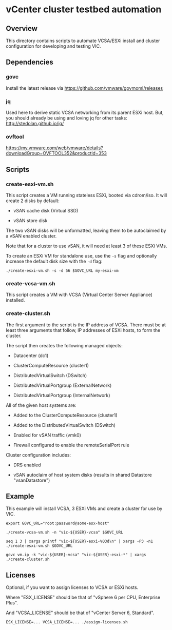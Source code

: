 # vCenter cluster testbed automation

## Overview

This directory contains scripts to automate VCSA/ESXi install and cluster configuration for developing and testing VIC.

## Dependencies

### govc

Install the latest release via https://github.com/vmware/govmomi/releases

### jq

Used here to derive static VCSA networking from its parent ESXi host.
But, you should already be using and loving jq for other tasks: http://stedolan.github.io/jq/

### ovftool

https://my.vmware.com/web/vmware/details?downloadGroup=OVFTOOL352&productId=353

## Scripts

### create-esxi-vm.sh

This script creates a VM running stateless ESXi, booted via cdrom/iso.
It will create 2 disks by default:

* vSAN cache disk (Virtual SSD)

* vSAN store disk

The two vSAN disks will be unformatted, leaving them to be autoclaimed
by a vSAN enabled cluster.

Note that for a cluster to use vSAN, it will need at least 3 of these
ESXi VMs.

To create an ESXi VM for standalone use, use the `-s` flag and optionally increase the default disk size with the `-d`
flag:

```
./create-esxi-vm.sh -s -d 56 $GOVC_URL my-esxi-vm
```

### create-vcsa-vm.sh

This script creates a VM with VCSA (Virtual Center Server Appliance)
installed.

### create-cluster.sh

The first argument to the script is the IP address of VCSA.
There must be at least three arguments that follow, IP addresses of
ESXi hosts, to form the cluster.

The script then creates the following managed objects:

* Datacenter (dc1)

* ClusterComputeResource (cluster1)

* DistributedVirtualSwitch (DSwitch)

* DistributedVirtualPortgroup (ExternalNetwork)

* DistributedVirtualPortgroup (InternalNetwork)

All of the given host systems are:

* Added to the ClusterComputeResource (cluster1)

* Added to the DistributedVirtualSwitch (DSwitch)

* Enabled for vSAN traffic (vmk0)

* Firewall configured to enable the remoteSerialPort rule

Cluster configuration includes:

* DRS enabled

* vSAN autoclaim of host system disks (results in shared Datastore "vsanDatastore")

## Example

This example will install VCSA, 3 ESXi VMs and create a cluster for
use by VIC.

```
export GOVC_URL="root:password@some-esx-host"

./create-vcsa-vm.sh -n "vic-${USER}-vcsa" $GOVC_URL

seq 1 3 | xargs printf "vic-${USER}-esxi-%03d\n" | xargs -P3 -n1 ./create-esxi-vm.sh $GOVC_URL

govc vm.ip -k "vic-${USER}-vcsa" "vic-${USER}-esxi-*" | xargs ./create-cluster.sh
```

## Licenses

Optional, if you want to assign licenses to VCSA or ESXi hosts.

Where "ESX_LICENSE" should be that of "vSphere 6 per CPU, Enterprise Plus".

And "VCSA_LICENSE" should be that of "vCenter Server 6, Standard".

```
ESX_LICENSE=... VCSA_LICENSE=... ./assign-licenses.sh
```
